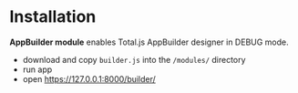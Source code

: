 # Installation

__AppBuilder module__ enables Total.js AppBuilder designer in DEBUG mode.

- download and copy `builder.js` into the `/modules/` directory
- run app
- open <https://127.0.0.1:8000/builder/>
